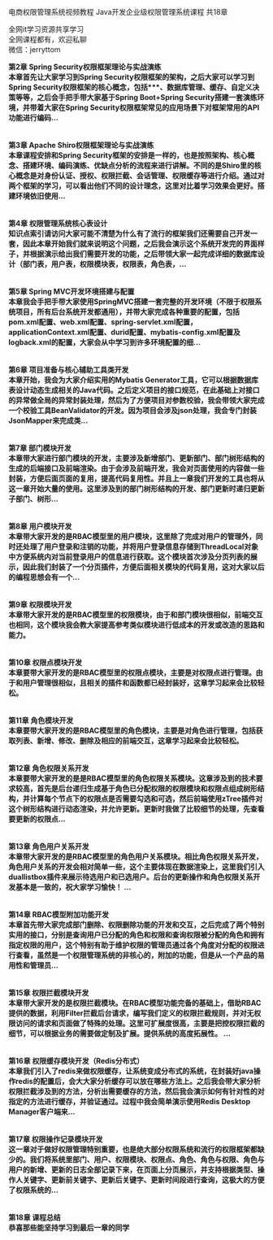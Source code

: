 电商权限管理系统视频教程 Java开发企业级权限管理系统课程 共18章

全网it学习资源共享学习<br>全网课程都有，欢迎私聊<br>微信：jerryttom<br>

<strong>第2章 Spring Security权限框架理论与实战演练</strong><br> <strong>本章首先让大家学习到Spring Security权限框架的架构，之后大家可以学习到Spring Security权限框架的核心概念，包括***、数据库管理、缓存、自定义决策等等，之后会手把手带大家基于Spring Boot+Spring Security搭建一套演练环境，并带着大家在Spring Security权限框架常见的应用场景下对框架常用的API功能进行编码…</strong><br> <strong><br> </strong><br> <strong>第3章 Apache Shiro权限框架理论与实战演练</strong><br> <strong>本章课程安排和Spring Security框架的安排是一样的，也是按照架构、核心概念、搭建环境、编码演练、优缺点分析的流程来进行讲解。不同的是Shiro里的核心概念是对身份认证、授权、权限拦截、会话管理、权限缓存等进行介绍。通过对两个框架的学习，可以看出他们不同的设计理念，这里对比着学习效果会更好。搭建环境依旧使用…</strong><br> <strong><br> </strong><br> <strong>第4章 权限管理系统核心表设计</strong><br> <strong>知识点索引请访问大家可能不清楚为什么有了流行的框架我们还需要自己开发一套，因此本章开始我们就来说明这个问题，之后我会演示这个系统开发完的界面样子，并根据演示给出我们需要开发的功能，之后带领大家一起完成详细的数据库设计（部门表，用户表，权限模块表，权限表，角色表，…</strong><br> <strong><br> </strong><br> <strong>第5章 Spring MVC开发环境搭建与配置</strong><br> <strong>本章我会手把手带大家使用SpringMVC搭建一套完整的开发环境（不限于权限系统项目，所有后台系统开发都通用），并带大家完成各种重要的配置，包括pom.xml配置、web.xml配置、spring-servlet.xml配置，applicationContext.xml配置、durid配置、mybatis-config.xml配置及logback.xml的配置，大家会从中学习到许多环境配置的细…</strong><br> <strong><br> </strong><br> <strong>第6章 项目准备与核心辅助工具类开发</strong><br> <strong>本章开始，我会为大家介绍实用的Mybatis Generator工具，它可以根据数据库表设计动态生成相关的Java代码。之后定义项目的接口规范，在此基础上对接口的异常做全局的异常封装处理，然后为了方便项目对参数校验，我会带领大家完成一个校验工具BeanValidator的开发。因为项目会涉及json处理，我会专门封装JsonMapper来完成类…</strong><br> <strong><br> </strong><br> <strong>第7章 部门模块开发</strong><br> <strong>本章带大家进行部门模块的开发，主要涉及新增部门、更新部门、部门树形结构的生成的后端接口及前端渲染。由于会涉及前端开发，我会对页面使用的内容做一些封装，方便后面页面的复用，提高代码复用性。并且上一章我们开发的工具也将从这一章开始大量的使用。这里涉及到的部门树形结构的开发、部门更新时递归更新子部门、树形…</strong><br> <strong><br> </strong><br> <strong>第8章 用户模块开发</strong><br> <strong>本章带大家开发的是RBAC模型里的用户模块，这里除了完成对用户的管理外，同时还处理了用户登录和注销的功能，并将用户登录信息存储到ThreadLocal对象中方便系统内对当前登录用户的信息进行获取。这个模块首次涉及分页列表的展示，因此我们封装了一个分页插件，方便后面相关模块的代码复用，这对大家以后的编程思想会有一个…</strong><br> <strong><br> </strong><br> <strong>第9章 权限模块开发</strong><br> <strong>本章带大家开发的是RBAC模型里的权限模块，由于和部门模块很相似，前端交互也相同，这个模块我会教大家提高参考类似模块进行低成本的开发或改造的思路和能力。</strong><br> <strong><br> </strong><br> <strong>第10章 权限点模块开发</strong><br> <strong>本章要带大家开发的是RBAC模型里的权限点模块，主要是对权限点进行管理。由于和用户管理很相似，且相关的插件和函数都已经封装好，这章学习起来会比较轻松。</strong><br> <strong><br> </strong><br> <strong>第11章 角色模块开发</strong><br> <strong>本章要带大家开发的是RBAC模型里的角色模块，主要是对角色进行管理，包括获取列表、新增、修改、删除及相应的前端交互，这章学习起来会比较轻松。</strong><br> <strong><br> </strong><br> <strong>第12章 角色权限关系开发</strong><br> <strong>本章要带大家开发的是是RBAC模型里的角色权限关系模块。这章涉及到的技术要求较高，首先是后台递归生成基于角色已分配权限的权限模块和权限点组成树形结构，并计算每个节点下的权限点是否需要勾选和可选，然后前端使用zTree插件对这个树形结构进行动态渲染，并允许更新。更新时我做了比较细节的处理，先查看要更新的权限点…</strong><br> <strong><br> </strong><br> <strong>第13章 角色用户关系开发</strong><br> <strong>本章带大家开发的是RBAC模型里的角色用户关系模块。相比角色权限关系开发，角色用户关系的开发会相对简单一些，这个主要体现在数据渲染上，这里我们引入duallistbox插件来展示待选用户和已选用户。后台的更新操作和角色权限关系开发基本是一致的，祝大家学习愉快！ …</strong><br> <strong><br> </strong><br> <strong>第14章 RBAC模型附加功能开发</strong><br> <strong>本章首先带大家完成部门删除、权限删除功能的开发和交互，之后完成了两个特别实用的接口，分别是查询用户已分配的角色和权限和查询权限被分配的角色和拥有指定权限的用户，这个特别有助于维护权限的管理员通过各个角度对分配的权限进行查看，虽然是一个权限管理系统的非核心的，附加的功能，但是从一个产品的易用性和管理员…</strong><br> <strong><br> </strong><br> <strong>第15章 权限拦截模块开发</strong><br> <strong>本章带大家开发的是权限拦截模块。在RBAC模型功能完备的基础上，借助RBAC提供的数据，利用Filter拦截后台请求，编写我们定义的权限拦截规则，并对无权限访问的请求和页面做了特殊的处理。这里可扩展度很高，主要是把控权限拦截的细节，可以根据业务的需要做定制及扩展。提供系统的高度拓展性。 …</strong><br> <strong><br> </strong><br> <strong>第16章 权限缓存模块开发（Redis分布式）</strong><br> <strong>本章我们引入了redis来做权限缓存，让系统变成分布式的系统，在封装好java操作redis的配置后，会大大家分析缓存可以放在哪些方法上。之后我会带大家分析权限拦截涉及到的方法，分析出需要缓存的方法，然后我会演示如何有针对性的对指定的方法进行缓存，并验证通过。过程中我会简单演示使用Redis Desktop Manager客户端来…</strong><br> <strong><br> </strong><br> <strong>第17章 权限操作记录模块开发</strong><br> <strong>这一章对于做好权限管理特别重要，也是绝大部分权限系统和流行的权限框架都缺少的。我们将系统里部门、用户、权限模块、权限点、角色、角色与权限、角色与用户的新增、更新的日志全部记录下来，在页面上分页展示，并支持根据类型、操作人关键字、更新前关键字、更新后关键字、更新时间段进行查询，这极大的方便了权限系统的…</strong><br> <strong><br> </strong><br> <strong>第18章 课程总结</strong><br> <strong>恭喜那些能坚持学习到最后一章的同学